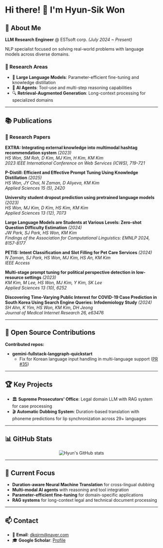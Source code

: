 # Hi there! 👋 I'm Hyun-Sik Won

## 🚀 About Me
**LLM Research Engineer** @ ESTsoft corp. *(July 2024 ~ Present)*

NLP specialist focused on solving real-world problems with language models across diverse domains.

### 🔬 Research Areas
- 🧠 **Large Language Models**: Parameter-efficient fine-tuning and knowledge distillation
- 🤖 **AI Agents**: Tool-use and multi-step reasoning capabilities
- 🔍 **Retrieval-Augmented Generation**: Long-context processing for specialized domains

---

## 📚 Publications

### 📄 Research Papers

**EXTRA: Integrating external knowledge into multimodal hashtag recommendation system** *(2023)*  
*HS Won, SM Roh, D Kim, MJ Kim, H Kim, KM Kim*  
*2023 IEEE International Conference on Web Services (ICWS), 719-721*

**P-Distill: Efficient and Effective Prompt Tuning Using Knowledge Distillation** *(2025)*  
*HS Won, JY Choi, N Zaman, D Aliyeva, KM Kim*  
*Applied Sciences 15 (5), 2420*

**University student dropout prediction using pretrained language models** *(2023)*  
*HS Won, MJ Kim, D Kim, HS Kim, KM Kim*  
*Applied Sciences 13 (12), 7073*

**Large Language Models are Students at Various Levels: Zero-shot Question Difficulty Estimation** *(2024)*  
*JW Park, SJ Park, HS Won, KM Kim*  
*Findings of the Association for Computational Linguistics: EMNLP 2024, 8157-8177*

**PETIS: Intent Classification and Slot Filling for Pet Care Services** *(2024)*  
*N Zaman, SJ Park, HS Won, MJ Kim, HS An, KM Kim*  
*IEEE Access*

**Multi-stage prompt tuning for political perspective detection in low-resource settings** *(2023)*  
*KM Kim, M Lee, HS Won, MJ Kim, Y Kim, SK Lee*  
*Applied Sciences 13 (10), 6252*

**Discovering Time-Varying Public Interest for COVID-19 Case Prediction in South Korea Using Search Engine Queries: Infodemiology Study** *(2024)*  
*SH Ahn, K Yim, HS Won, KM Kim, DH Jeong*  
*Journal of Medical Internet Research 26, e63476*

---

## 🤝 Open Source Contributions

**Contributed repos:**
* **gemini-fullstack-langgraph-quickstart**
   * Fix for Korean language input handling in multi-language support ([PR #35](https://github.com/google-gemini/gemini-fullstack-langgraph-quickstart/pull/35))

---

## 🏆 Key Projects
- 🏛️ **Supreme Prosecutors' Office**: Legal domain LLM with RAG system for case processing
- 🎬 **Automatic Dubbing System**: Duration-based translation with phoneme predictions for lip synchronization across 29+ languages

---

## 📊 GitHub Stats
<div align="center">
  
![Hyun's GitHub stats](https://github-readme-stats.vercel.app/api?username=dkqjrm&show_icons=true&theme=radical)

</div>

---

## 🎯 Current Focus
- **Duration-aware Neural Machine Translation** for cross-lingual dubbing
- **Multi-modal AI agents** with reasoning and tool integration
- **Parameter-efficient fine-tuning** for domain-specific applications
- **RAG systems** for long-context legal and technical document processing

---

## 📫 Contact
- 📧 **Email**: dkqjrm@naver.com
- 🎓 **Google Scholar**: [Profile](https://scholar.google.com/citations?hl=ko&user=75Nw9JMAAAAJ)

